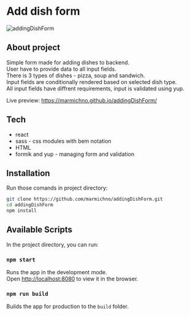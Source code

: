 # Add dish form

![addingDishForm](https://user-images.githubusercontent.com/72525469/133504575-93bfc8cc-2341-42c9-972e-175e0f52a3e0.gif)

## About project

Simple form made for adding dishes to backend.<br>
User have to provide data to all input fields.<br>
There is 3 types of dishes - pizza, soup and sandwich.<br>
Input fields are conditionally rendered based on selected dish type.<br>
All input fields have diffrent requirements, input is validated using yup.

Live preview: https://marmichno.github.io/addingDishForm/

## Tech

- react
- sass - css modules with bem notation
- HTML
- formik and yup - managing form and validation

## Installation

Run those comands in project directory:
```sh
git clone https://github.com/marmichno/addingDishForm.git
cd addingDishForm
npm install
```

## Available Scripts

In the project directory, you can run:

### `npm start`

Runs the app in the development mode.\
Open [http://localhost:8080](http://localhost:8080) to view it in the browser.

### `npm run build`

Builds the app for production to the `build` folder.

